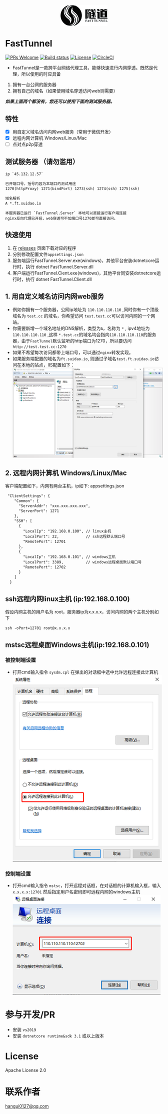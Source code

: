 <p align="center"><img src="images/logo.png" width="150" align=center /></p>

# FastTunnel
[![PRs Welcome](https://img.shields.io/badge/PRs-welcome-brightgreen.svg?style=flat-square)](https://github.com/SpringHgui/frp/pulls)
[![Build status](https://github.com/anjoy8/blog.core/workflows/.NET%20Core/badge.svg)](https://github.com/SpringHgui/FastTunnel/actions)
[![License](https://img.shields.io/badge/license-Apache%202-green.svg)](https://www.apache.org/licenses/LICENSE-2.0)
[![CircleCI](https://circleci.com/gh/gothinkster/aspnetcore-realworld-example-app.svg?style=svg)](https://circleci.com/gh/SpringHgui/FastTunnel)
- FastTunnel是一款跨平台网络代理工具，能够快速进行内网穿透。既然是代理，所以使用的时应具备
1. 拥有一台公网的服务器
2. 拥有自己的域名（如果使用域名穿透访问web则需要）  
  
***如果上面两个都没有，您还可以使用下面的测试服务器。***

## 特性
- [x] 用自定义域名访问内网web服务（常用于微信开发）
- [x] 远程内网计算机 Windows/Linux/Mac
- [ ] 点对点p2p穿透

## 测试服务器 （请勿滥用）
```
ip `45.132.12.57`
```
```
已开端口号，括号内容为本端口的测试用途  
1270(httpProxy) 1271(bindPort) 1273(ssh) 1274(ssh) 1275(ssh)
```
```
域名解析
A *.ft.suidao.io
```
```
本服务器已运行 `FastTunnel.Server` 本地可以直接运行客户端连接  
nginx反向代理已开启，web穿透可不加端口号1270即可直接访问。
```
## 快速使用
1. 在 [releases](https://github.com/SpringHgui/FastTunnel/releases) 页面下载对应的程序
2. 分别修改配置文件`appsettings.json`
3. 服务端运行FastTunnel.Server.exe(windows)，其他平台安装dotnetcore运行时，执行 dotnet FastTunnel.Server.dll
4. 客户端运行FastTunnel.Cient.exe(windows)，其他平台同安装dotnetcore运行时，执行 dotnet FastTunnel.Client.dll

## 1. 用自定义域名访问内网web服务
- 例如你拥有一个服务器，公网ip地址为 `110.110.110.110` ,同时你有一个顶级域名为 `test.cc` 的域名，你希望访问 `test.test.cc`可以访问内网的一个网站。
- 你需要新增一个域名地址的DNS解析，类型为`A`，名称为 `*` , ipv4地址为 `110.110.110.110` ,这样 `*.test.cc`的域名均会指向`110.110.110.110`的服务器，由于`FastTunnel`默认监听的http端口为1270，所以要访问`http://test.test.cc:1270`
- 如果不希望每次访问都带上端口号，可以通过`nginx`转发实现。
- 如果服务端配置的域名为`ft.suidao.io`, 则通过子域名`test.ft.suidao.io`访问在本地的站点，IIS配置如下：
![img1](images/iis-web.png)

## 2. 远程内网计算机 Windows/Linux/Mac

客户端配置如下，内网有两台主机，ip如下:
appsettings.json
```
 "ClientSettings": {
    "Common": {
      "ServerAddr": "xxx.xxx.xxx.xxx",
      "ServerPort": 1271
    },
    "SSH": [
      {
        "LocalIp": "192.168.0.100", // linux主机
        "LocalPort": 22,            // ssh远程默认端口号
        "RemotePort": 12701
      },
      {
        "LocalIp": "192.168.0.101", // windows主机
        "LocalPort": 3389,          // windows远程桌面默认端口号
        "RemotePort": 12702
      }
    ]
  }
```
## ssh远程内网linux主机 (ip:192.168.0.100)

假设内网主机的用户名为 root，服务器ip为x.x.x.x，访问内网的两个主机分别如下
```
ssh -oPort=12701 root@x.x.x.x
```

## mstsc远程桌面Windows主机(ip:192.168.0.101)
### 被控制端设置
- 打开cmd输入指令 `sysdm.cpl` 在弹出的对话框中选中允许远程连接此计算机  
![img1](images/setallow.png)
### 控制端设置
- 打开cmd输入指令 `mstsc`，打开远程对话框，在对话框的计算机输入框，输入 `x.x.x.x:12701` 然后指定用户名密码即可远程内网的windows主机  
![img1](images/remote.png)
# 参与开发/PR
- 安装 `vs2019`
- 安装 `dotnetcore runtime&sdk 3.1` 或以上版本

# License
Apache License 2.0

# 联系作者
hangui0127@qq.com
